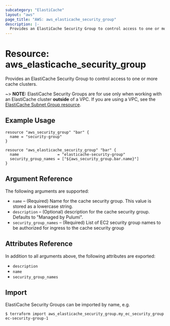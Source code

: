 ```yaml
---
subcategory: "ElastiCache"
layout: "aws"
page_title: "AWS: aws_elasticache_security_group"
description: |-
  Provides an ElastiCache Security Group to control access to one or more cache clusters.
---
```


# Resource: aws_elasticache_security_group

Provides an ElastiCache Security Group to control access to one or more cache
clusters.

~> **NOTE:** ElastiCache Security Groups are for use only when working with an
ElastiCache cluster **outside** of a VPC. If you are using a VPC, see the
[ElastiCache Subnet Group resource](elasticache_subnet_group.html).

## Example Usage

```hcl
resource "aws_security_group" "bar" {
  name = "security-group"
}

resource "aws_elasticache_security_group" "bar" {
  name                 = "elasticache-security-group"
  security_group_names = ["${aws_security_group.bar.name}"]
}
```

## Argument Reference

The following arguments are supported:

* `name` – (Required) Name for the cache security group. This value is stored as a lowercase string.
* `description` – (Optional) description for the cache security group. Defaults to "Managed by Pulumi".
* `security_group_names` – (Required) List of EC2 security group names to be
authorized for ingress to the cache security group


## Attributes Reference

In addition to all arguments above, the following attributes are exported:

* `description`
* `name`
* `security_group_names`

## Import

ElastiCache Security Groups can be imported by name, e.g.

```
$ terraform import aws_elasticache_security_group.my_ec_security_group ec-security-group-1
```
